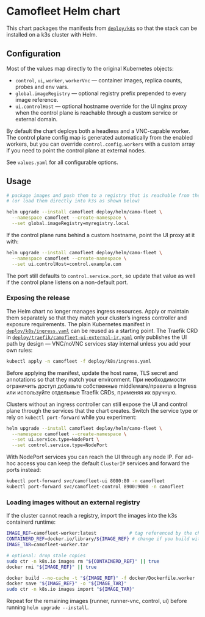 # Camofleet Helm chart

This chart packages the manifests from [`deploy/k8s`](../k8s) so that the stack can be installed on a
k3s cluster with Helm.

## Configuration

Most of the values map directly to the original Kubernetes objects:

- `control`, `ui`, `worker`, `workerVnc` — container images, replica counts, probes and env vars.
- `global.imageRegistry` — optional registry prefix prepended to every image reference.
- `ui.controlHost` — optional hostname override for the UI nginx proxy when the control plane is
  reachable through a custom service or external domain.

By default the chart deploys both a headless and a VNC-capable worker. The control plane config map
is generated automatically from the enabled workers, but you can override `control.config.workers`
with a custom array if you need to point the control plane at external nodes.

See `values.yaml` for all configurable options.

## Usage

```sh
# package images and push them to a registry that is reachable from the cluster
# (or load them directly into k3s as shown below)

helm upgrade --install camofleet deploy/helm/camo-fleet \
  --namespace camofleet --create-namespace \
  --set global.imageRegistry=myregistry.local
```

If the control plane runs behind a custom hostname, point the UI proxy at it with:

```sh
helm upgrade --install camofleet deploy/helm/camo-fleet \
  --namespace camofleet --create-namespace \
  --set ui.controlHost=control.example.com
```

The port still defaults to `control.service.port`, so update that value as well if the control plane
listens on a non-default port.

### Exposing the release

The Helm chart no longer manages ingress resources. Apply or maintain them separately so that they
match your cluster’s ingress controller and exposure requirements. The plain Kubernetes
manifest in [`deploy/k8s/ingress.yaml`](../k8s/ingress.yaml) can be reused as a starting point.
The Traefik CRD in [`deploy/traefik/camofleet-ui-external-ir.yaml`](../traefik/camofleet-ui-external-ir.yaml)
only publishes the UI path by design — VNC/noVNC services stay internal unless you add your own
rules:


```sh
kubectl apply -n camofleet -f deploy/k8s/ingress.yaml
```

Before applying the manifest, update the host name, TLS secret and annotations so that they match
your environment. При необходимости ограничить доступ добавьте собственные middleware/правила в
Ingress или используйте отдельные Traefik CRDs, применяя их вручную.

Clusters without an ingress controller can still expose the UI and control plane through the
services that the chart creates. Switch the service type or rely on `kubectl port-forward` while you
experiment:

```sh
helm upgrade --install camofleet deploy/helm/camo-fleet \
  --namespace camofleet --create-namespace \
  --set ui.service.type=NodePort \
  --set control.service.type=NodePort
```

With NodePort services you can reach the UI through any node IP. For ad-hoc access you can keep the
default `ClusterIP` services and forward the ports instead:

```sh
kubectl port-forward svc/camofleet-ui 8080:80 -n camofleet
kubectl port-forward svc/camofleet-control 8900:9000 -n camofleet
```

### Loading images without an external registry

If the cluster cannot reach a registry, import the images into the k3s containerd runtime:

```sh
IMAGE_REF=camofleet-worker:latest            # tag referenced by the chart values
CONTAINERD_REF=docker.io/library/${IMAGE_REF} # change if you build with a custom registry prefix
IMAGE_TAR=camofleet-worker.tar

# optional: drop stale copies
sudo ctr -n k8s.io images rm "${CONTAINERD_REF}" || true
docker rmi "${IMAGE_REF}" || true

docker build --no-cache -t "${IMAGE_REF}" -f docker/Dockerfile.worker .
docker save "${IMAGE_REF}" -o "${IMAGE_TAR}"
sudo ctr -n k8s.io images import "${IMAGE_TAR}"
```

Repeat for the remaining images (runner, runner-vnc, control, ui) before running `helm upgrade --install`.
